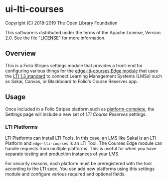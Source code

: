 # ui-lti-courses

Copyright (C) 2018-2019 The Open Library Foundation

This software is distributed under the terms of the Apache License,
Version 2.0. See the file "[LICENSE](LICENSE)" for more information.

## Overview

This is a Folio Stripes settings module that provides a front-end for configuring various things for the [edge-lti-courses Edge module](https://github.com/doytch/edge-lti-courses) that uses the [LTI 1.3 standard](https://www.imsglobal.org/spec/lti/v1p3/) to connect Learning Management Systems (LMSs) such as Sakai, Canvas, or Blackboard to Folio's Course Reserves app.

## Usage

Once included in a Folio Stripes platform such as [platform-complete](https://github.com/folio-org/platform-complete), the Settings page will include a new set of *LTI Course Reserves* settings.

### LTI Platforms

LTI Platforms can install LTI Tools. In this case, an LMS like Sakai is an LTI Platform and `edge-lti-courses` is an LTI Tool. The Courses Edge module can handle requests from multiple platforms. This is useful for when you have separate testing and production instances of your LMS.

For security reasons, each platform must be preregistered with the tool according to the LTI spec. You can add new platforms using this settings module and configure various required and optional fields.
